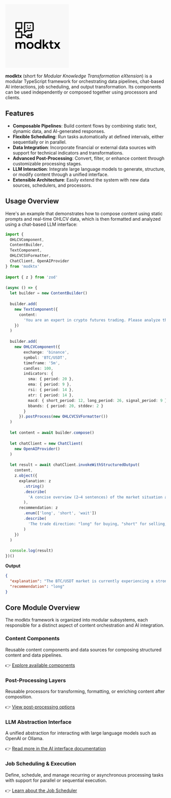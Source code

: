 <img src="assets/modktx-logo.svg" width="200">

**modktx** (short for *Modular Knowledge Transformation eXtension*) is a modular TypeScript framework for orchestrating data pipelines, chat-based AI interactions, job scheduling, and output transformation. Its components can be used independently or composed together using processors and clients.

## Features

- **Composable Pipelines**: Build content flows by combining static text, dynamic data, and AI-generated responses.
- **Flexible Scheduling**: Run tasks automatically at defined intervals, either sequentially or in parallel.
- **Data Integration**: Incorporate financial or external data sources with support for technical indicators and transformations.
- **Advanced Post-Processing**: Convert, filter, or enhance content through customizable processing stages.
- **LLM Interaction**: Integrate large language models to generate, structure, or modify content through a unified interface.
- **Extensible Architecture**: Easily extend the system with new data sources, schedulers, and processors.

## Usage Overview

Here's an example that demonstrates how to compose content using static prompts and real-time OHLCV data, which is then formatted and analyzed using a chat-based LLM interface:

```ts
import {
  OHLCVComponent,
  ContentBuilder,
  TextComponent,
  OHLCVCSVFormatter,
  ChatClient, OpenAIProvider
} from 'modktx'

import { z } from 'zod'

(async () => {
  let builder = new ContentBuilder()

  builder.add(
    new TextComponent({
      content:
        'You are an expert in crypto futures trading. Please analyze the provided CSV data and give a trade recommendation.',
    })
  )

  builder.add(
    new OHLCVComponent({
        exchange: 'binance',
        symbol: 'BTC/USDT',
        timeframe: '5m',
        candles: 100,
        indicators: {
          sma: { period: 20 },
          ema: { period: 9 },
          rsi: { period: 14 },
          atr: { period: 14 },
          macd: { short_period: 12, long_period: 26, signal_period: 9 },
          bbands: { period: 20, stddev: 2 }
        }
      }).postProcess(new OHLCVCSVFormatter())
  )

  let content = await builder.compose()

  let chatClient = new ChatClient(
    new OpenAIProvider()
  )
  
  let result = await chatClient.invokeWithStructuredOutput(
    content,
    z.object({
      explanation: z
        .string()
        .describe(
          'A concise overview (2–4 sentences) of the market situation and the reasoning behind the trade recommendation.',
        ),
      recommendation: z
        .enum(['long', 'short', 'wait'])
        .describe(
          'The trade direction: "long" for buying, "short" for selling, or "wait" if no action is recommended.',
        )
    })
  )

  console.log(result)
})()

```

**Output**

```json
{
  "explanation": "The BTC/USDT market is currently experiencing a strong upward momentum. Over the past few hours, BTC prices have shown a consistent increase, trading well above the moving averages (sma and ema), which indicates a stronger bullish trend. RSI is in the 60-75 range, suggesting moderate overbought conditions, but not at an extreme level that would typically indicate an imminent reversal. The MACD is also above its signal line and continues to show positive growth, reinforcing the bullish sentiment. Given this data and the substantial historical volume, it appears the market is primed for further upward movement.",
  "recommendation": "long"
}
```


## Core Module Overview

The modktx framework is organized into modular subsystems, each responsible for a distinct aspect of content orchestration and AI integration.

### Content Components

Reusable content components and data sources for composing structured content and data pipelines.

👉 [Explore available components](docs/components.md)

### Post-Processing Layers

Reusable processors for transforming, formatting, or enriching content after composition.

👉 [View post-processing options](docs/postprocessors.md)

### LLM Abstraction Interface

A unified abstraction for interacting with large language models such as OpenAI or Ollama.

👉 [Read more in the AI interface documentation](docs/chat.md)

### Job Scheduling & Execution

Define, schedule, and manage recurring or asynchronous processing tasks with support for parallel or sequential execution.

👉 [Learn about the Job Scheduler](docs/jobs.md)
